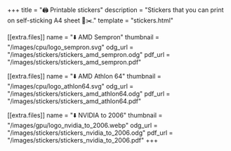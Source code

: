 +++
title = "🖨️ Printable stickers"
description = "Stickers that you can print on self-sticking A4 sheet 📄✂️."
template = "stickers.html"

[[extra.files]]
name      = "⬇️  AMD Sempron"
thumbnail = "/images/cpu/logo_sempron.svg"
odg_url   = "/images/stickers/stickers_amd_sempron.odg"
pdf_url   = "/images/stickers/stickers_amd_sempron.pdf"

[[extra.files]]
name      = "⬇️  AMD Athlon 64"
thumbnail = "/images/cpu/logo_athlon64.svg"
odg_url   = "/images/stickers/stickers_amd_athlon64.odg"
pdf_url   = "/images/stickers/stickers_amd_athlon64.pdf"

[[extra.files]]
name = "⬇️  NVIDIA to 2006"
thumbnail = "/images/gpu/logo_nvidia_to_2006.webp"
odg_url   = "/images/stickers/stickers_nvidia_to_2006.odg"
pdf_url   = "/images/stickers/stickers_nvidia_to_2006.pdf"
+++
